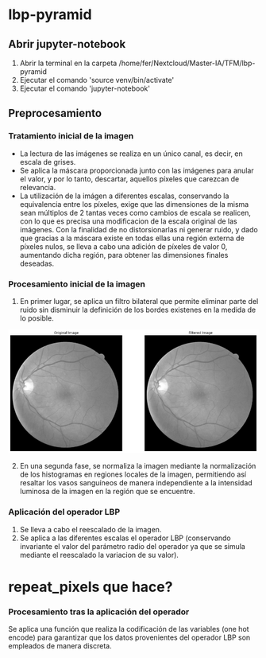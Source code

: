 # lbp-pyramid

## Abrir jupyter-notebook

1. Abrir la terminal en la carpeta /home/fer/Nextcloud/Master-IA/TFM/lbp-pyramid
2. Ejecutar el comando 'source venv/bin/activate'
3. Ejecutar el comando 'jupyter-notebook'

## Preprocesamiento

### Tratamiento inicial de la imagen

- La lectura de las imágenes se realiza en un único canal, es decir, en escala de grises.
- Se aplica la máscara proporcionada junto con las imágenes para anular el valor, y por lo tanto, descartar, aquellos píxeles que carezcan de relevancia.
- La utilización de la imágen a diferentes escalas, conservando la equivalencia entre los píxeles, exige que las dimensiones de la misma sean múltiplos de 2 tantas veces como cambios de escala se realicen, con lo que es precisa una modificacion de la escala original de las imágenes. Con la finalidad de no distorsionarlas ni generar ruido, y dado que gracias a la máscara existe en todas ellas una región externa de píxeles nulos, se lleva a cabo una adición de píxeles de valor 0, aumentando dicha región, para obtener las dimensiones finales deseadas.

### Procesamiento inicial de la imagen

1. En primer lugar, se aplica un filtro bilateral que permite eliminar parte del ruido sin disminuir la definición de los bordes existenes en la medida de lo posible.

![alt text](https://raw.githubusercontent.com/f-castellanos/lbp-pyramid/preprocess/readme_media/preprocess_1_mask_noise_reduction.png)

2. En una segunda fase, se normaliza la imagen mediante la normalización de los histogramas en regiones locales de la imagen, permitiendo así resaltar los vasos sanguíneos de manera independiente a la intensidad luminosa de la imagen en la región que se encuentre.

### Aplicación del operador LBP
1. Se lleva a cabo el reescalado de la imagen.
2. Se aplica a las diferentes escalas el operador LBP (conservando invariante el valor del parámetro radio del operador ya que se simula mediante el reescalado la variacion de su valor).

# repeat_pixels que hace?

### Procesamiento tras la aplicación del operador

Se aplica una función que realiza la codificación de las variables (one hot encode) para garantizar que los datos provenientes del operador LBP son empleados de manera discreta.
